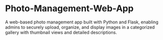# Photo-Management-Web-App
A web-based photo management app built with Python and Flask, enabling admins to securely upload, organize, and display images in a categorized gallery with thumbnail views and detailed descriptions.
